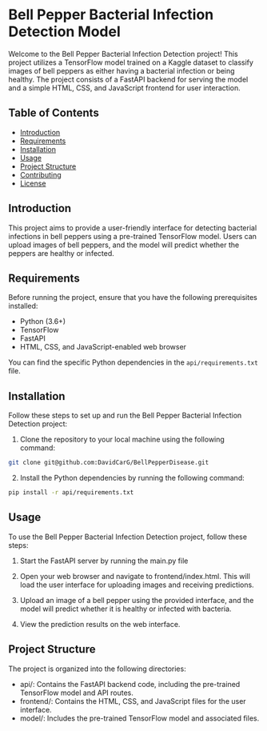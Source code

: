 # Bell Pepper Bacterial Infection Detection Model

Welcome to the Bell Pepper Bacterial Infection Detection project! This project utilizes a TensorFlow model trained on a Kaggle dataset to classify images of bell peppers as either having a bacterial infection or being healthy. The project consists of a FastAPI backend for serving the model and a simple HTML, CSS, and JavaScript frontend for user interaction.

## Table of Contents
- [Introduction](#introduction)
- [Requirements](#requirements)
- [Installation](#installation)
- [Usage](#usage)
- [Project Structure](#project-structure)
- [Contributing](#contributing)
- [License](#license)

## Introduction
This project aims to provide a user-friendly interface for detecting bacterial infections in bell peppers using a pre-trained TensorFlow model. Users can upload images of bell peppers, and the model will predict whether the peppers are healthy or infected.

## Requirements
Before running the project, ensure that you have the following prerequisites installed:

- Python (3.6+)
- TensorFlow
- FastAPI
- HTML, CSS, and JavaScript-enabled web browser

You can find the specific Python dependencies in the `api/requirements.txt` file.

## Installation
Follow these steps to set up and run the Bell Pepper Bacterial Infection Detection project:

1. Clone the repository to your local machine using the following command:
  ```bash
  git clone git@github.com:DavidCarG/BellPepperDisease.git
  ```
2. Install the Python dependencies by running the following command:
  ```bash
  pip install -r api/requirements.txt
  ```
## Usage
To use the Bell Pepper Bacterial Infection Detection project, follow these steps:

1. Start the FastAPI server by running the main.py file

2. Open your web browser and navigate to frontend/index.html. This will load the user interface for uploading images and receiving predictions.

3. Upload an image of a bell pepper using the provided interface, and the model will predict whether it is healthy or infected with bacteria.

4. View the prediction results on the web interface.

## Project Structure

The project is organized into the following directories:

- api/: Contains the FastAPI backend code, including the pre-trained TensorFlow model and API routes.
- frontend/: Contains the HTML, CSS, and JavaScript files for the user interface.
- model/: Includes the pre-trained TensorFlow model and associated files.
